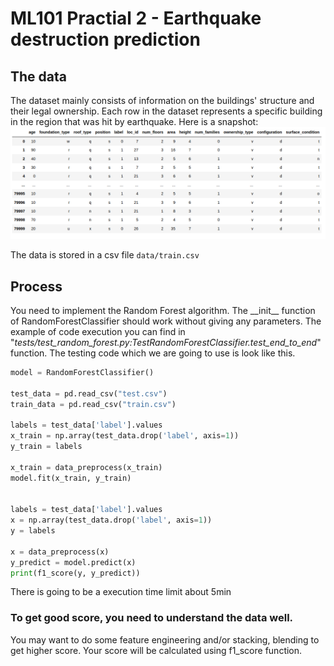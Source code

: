 # ML101 Practial 2 - Earthquake destruction prediction

## The data

The dataset mainly consists of information on the buildings' structure and 
their legal ownership. Each row in the dataset represents a specific building 
in the region that was hit by earthquake. Here is a snapshot:
![](data.png)

The data is stored in a csv file `data/train.csv` 

## Process
You need to implement the Random Forest algorithm. The \_\_init__ function of 
RandomForestClassifier should work without giving any parameters.
The example of code execution you can find in
 "*tests/test_random_forest.py:TestRandomForestClassifier.test_end_to_end*"
function. 
The testing code which we are going to use is look like this.
```python
model = RandomForestClassifier()

test_data = pd.read_csv("test.csv")
train_data = pd.read_csv("train.csv")

labels = test_data['label'].values
x_train = np.array(test_data.drop('label', axis=1))
y_train = labels

x_train = data_preprocess(x_train)
model.fit(x_train, y_train)


labels = test_data['label'].values
x = np.array(test_data.drop('label', axis=1))
y = labels

x = data_preprocess(x)
y_predict = model.predict(x)
print(f1_score(y, y_predict))
```
There is going to be a execution time limit about 5min

### To get good score, you need to understand the data well.
You may want to do some feature engineering and/or stacking, blending to get 
higher score.
Your score will be calculated using f1_score function.